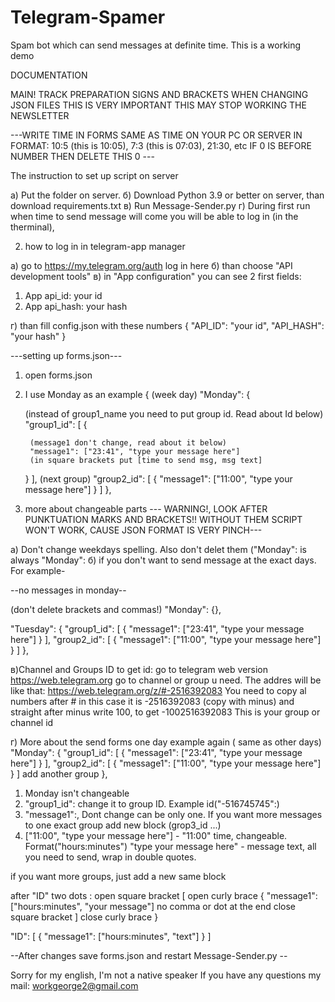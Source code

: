 # Telegram-Spamer
Spam bot which can send messages at definite time. This is a working demo

DOCUMENTATION

MAIN!
TRACK PREPARATION SIGNS AND BRACKETS WHEN CHANGING JSON FILES
THIS IS VERY IMPORTANT THIS MAY STOP WORKING THE NEWSLETTER 

---WRITE TIME IN FORMS SAME AS TIME ON YOUR PC OR SERVER 
IN FORMAT: 10:5 (this is 10:05), 7:3 (this is 07:03), 21:30, etc
IF 0 IS BEFORE NUMBER THEN DELETE THIS 0 ---

The instruction to set up script on server

a) Put the folder on server.
б) Download Python 3.9 or better on server, than download requirements.txt
в) Run Message-Sender.py
г) During first run when time to send message will come you will be able to log in (in the therminal),


2) how to log in in telegram-app manager

a) go to
    https://my.telegram.org/auth
    log in here
б) than choose "API development tools"
в) in "App configuration" you can see 2 first fields:
1) App api_id: your id
2) App api_hash: your hash

г) than fill config.json with these numbers
{
  "API_ID": "your id",
  "API_HASH": "your hash"
}

---setting up forms.json---

1) open forms.json
2) I use Monday as an example
{
  (week day)
  "Monday": {

    (instead of group1_name you need to put group id. Read about Id below)
    "group1_id": [
      {

        (message1 don't change, read about it below)
        "message1": ["23:41", "type your message here"]
        (in square brackets put [time to send msg, msg text]
      }
    ],
    (next group)
    "group2_id": [
      {
        "message1": ["11:00", "type your message here"]
      }
    ]
  },


3) more about changeable parts
--- WARNING!, LOOK AFTER PUNKTUATION MARKS AND BRACKETS!! WITHOUT THEM SCRIPT WON'T WORK, CAUSE JSON FORMAT IS VERY PINCH---

а) Don't change weekdays spelling. Also don't delet them ("Monday": is always "Monday":
б) if you don't want to send message at the exact days. For example-

--no messages in monday--

(don't delete brackets and commas!)
  "Monday": {},

  "Tuesday": {
    "group1_id": [
      {
        "message1": ["23:41", "type your message here"]
      }
    ],
    "group2_id": [
      {
        "message1": ["11:00", "type your message here"]
      }
    ]
  },

в)Channel and Groups ID
to get id:
go to telegram web version https://web.telegram.org
go to channel or group u need. The addres will be like that: https://web.telegram.org/z/#-2516392083
You need to copy al numbers after # in this case it is -2516392083 (copy with minus)
and straight after minus write 100, to get -1002516392083
This is your group or channel id


г) More about the send forms
one day example again ( same as other days)
"Monday": {
    "group1_id": [
      {
        "message1": ["23:41", "type your message here"]
      }
    ],
    "group2_id": [
      {
        "message1": ["11:00", "type your message here"]
      }
    ]
    add another group
  },

1) Monday isn't changeable
2) "group1_id": change it to group ID. Example id("-516745745":)
3) "message1":, Dont change can be only one. If you want more messages to one exact group add new block (grop3_id ...)
4) ["11:00", "type your message here"] - "11:00" time, changeable. Format("hours:minutes")
    "type your message here" - message text, all you need to send, wrap in double quotes.
    
if you want more groups, just add a new same block

after "ID" two dots : open square bracket [ open curly brace {
        "message1": ["hours:minutes", "your message"] no comma or dot at the end
close square bracket ] close curly brace }

"ID": [
      {
        "message1": ["hours:minutes", "text"]
      }
    ]

--After changes save forms.json and restart Message-Sender.py --

Sorry for my english, I'm not a native speaker
If you have any questions my mail: workgeorge2@gmail.com
